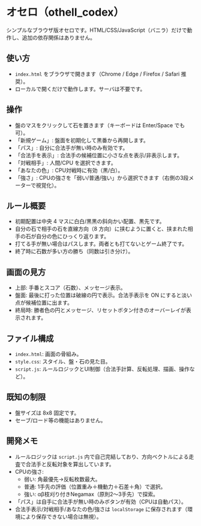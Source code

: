 # オセロ（othell_codex）

シンプルなブラウザ版オセロです。HTML/CSS/JavaScript（バニラ）だけで動作し、追加の依存関係はありません。

## 使い方
- `index.html` をブラウザで開きます（Chrome / Edge / Firefox / Safari 推奨）。
- ローカルで開くだけで動作します。サーバは不要です。

## 操作
- 盤のマスをクリックして石を置きます（キーボードは Enter/Space でも可）。
- 「新規ゲーム」: 盤面を初期化して黒番から再開します。
- 「パス」: 自分に合法手が無い時のみ有効です。
- 「合法手を表示」: 合法手の候補位置に小さな点を表示/非表示します。
- 「対戦相手」: 人間/CPU を選択できます。
- 「あなたの色」: CPU対戦時に有効（黒/白）。
- 「強さ」: CPUの強さを「弱い/普通/強い」から選択できます（右側の3段メーターで視覚化）。

## ルール概要
- 初期配置は中央 4 マスに白白/黒黒の斜向かい配置、黒先です。
- 自分の石で相手の石を直線方向（8 方向）に挟むように置くと、挟まれた相手の石が自分の色にひっくり返ります。
- 打てる手が無い場合はパスします。両者とも打てないとゲーム終了です。
- 終了時に石数が多い方の勝ち（同数は引き分け）。

## 画面の見方
- 上部: 手番とスコア（石数）、メッセージ表示。
- 盤面: 最後に打った位置は破線の円で表示。合法手表示を ON にすると淡い点が候補位置に出ます。
- 終局時: 勝者色の円とメッセージ、リセットボタン付きのオーバーレイが表示されます。

## ファイル構成
- `index.html`: 画面の骨組み。
- `style.css`: スタイル、盤・石の見た目。
- `script.js`: ルールロジックとUI制御（合法手計算、反転処理、描画、操作など）。

## 既知の制限
- 盤サイズは 8x8 固定です。
- セーブ/ロード等の機能はありません。

## 開発メモ
- ルールロジックは `script.js` 内で自己完結しており、方向ベクトルによる走査で合法手と反転対象を算出しています。
- CPUの強さ:
  - 弱い: 角最優先→反転枚数最大。
  - 普通: 1手先の評価（位置重み＋機動力＋石差＋角）で選択。
  - 強い: αβ枝刈り付きNegamax（原則2〜3手先）で探索。
- 「パス」は自手に合法手が無い時のみボタンが有効（CPUは自動パス）。
- 合法手表示/対戦相手/あなたの色/強さは `localStorage` に保存されます（環境により保存できない場合は無視）。
